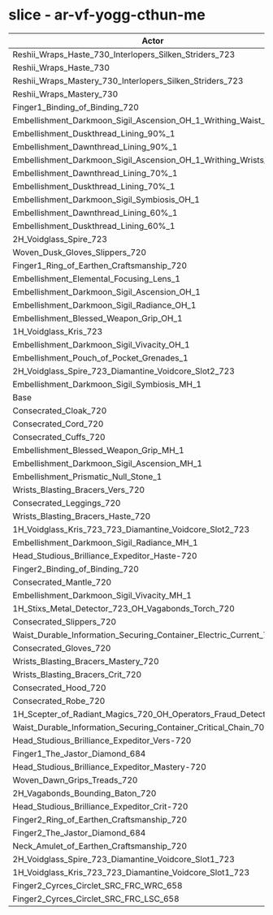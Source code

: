 # slice - ar-vf-yogg-cthun-me
| Actor | DPS | Increase |
|---|:---:|:---:|
|Reshii_Wraps_Haste_730_Interlopers_Silken_Striders_723|5041725|2.14%|
|Reshii_Wraps_Haste_730|5020013|1.70%|
|Reshii_Wraps_Mastery_730_Interlopers_Silken_Striders_723|5014372|1.58%|
|Reshii_Wraps_Mastery_730|5005802|1.41%|
|Finger1_Binding_of_Binding_720|4994462|1.18%|
|Embellishment_Darkmoon_Sigil_Ascension_OH_1_Writhing_Waist_1|4974749|0.78%|
|Embellishment_Duskthread_Lining_90%_1|4965005|0.58%|
|Embellishment_Dawnthread_Lining_90%_1|4964456|0.57%|
|Embellishment_Darkmoon_Sigil_Ascension_OH_1_Writhing_Wrists_1|4962560|0.53%|
|Embellishment_Dawnthread_Lining_70%_1|4957075|0.42%|
|Embellishment_Duskthread_Lining_70%_1|4956541|0.41%|
|Embellishment_Darkmoon_Sigil_Symbiosis_OH_1|4955858|0.40%|
|Embellishment_Dawnthread_Lining_60%_1|4955163|0.38%|
|Embellishment_Duskthread_Lining_60%_1|4955019|0.38%|
|2H_Voidglass_Spire_723|4954440|0.37%|
|Woven_Dusk_Gloves_Slippers_720|4950267|0.29%|
|Finger1_Ring_of_Earthen_Craftsmanship_720|4946984|0.22%|
|Embellishment_Elemental_Focusing_Lens_1|4946257|0.20%|
|Embellishment_Darkmoon_Sigil_Ascension_OH_1|4945236|0.18%|
|Embellishment_Darkmoon_Sigil_Radiance_OH_1|4943374|0.15%|
|Embellishment_Blessed_Weapon_Grip_OH_1|4942438|0.13%|
|1H_Voidglass_Kris_723|4942127|0.12%|
|Embellishment_Darkmoon_Sigil_Vivacity_OH_1|4940061|0.08%|
|Embellishment_Pouch_of_Pocket_Grenades_1|4939255|0.06%|
|2H_Voidglass_Spire_723_Diamantine_Voidcore_Slot2_723|4938036|0.04%|
|Embellishment_Darkmoon_Sigil_Symbiosis_MH_1|4937037|0.02%|
|Base|4936167|0.00%|
|Consecrated_Cloak_720|4933272|-0.06%|
|Consecrated_Cord_720|4933078|-0.06%|
|Consecrated_Cuffs_720|4930074|-0.12%|
|Embellishment_Blessed_Weapon_Grip_MH_1|4929527|-0.13%|
|Embellishment_Darkmoon_Sigil_Ascension_MH_1|4928898|-0.15%|
|Embellishment_Prismatic_Null_Stone_1|4928571|-0.15%|
|Wrists_Blasting_Bracers_Vers_720|4928174|-0.16%|
|Consecrated_Leggings_720|4925721|-0.21%|
|Wrists_Blasting_Bracers_Haste_720|4925633|-0.21%|
|1H_Voidglass_Kris_723_723_Diamantine_Voidcore_Slot2_723|4925264|-0.22%|
|Embellishment_Darkmoon_Sigil_Radiance_MH_1|4925033|-0.23%|
|Head_Studious_Brilliance_Expeditor_Haste-720|4923810|-0.25%|
|Finger2_Binding_of_Binding_720|4923373|-0.26%|
|Consecrated_Mantle_720|4923352|-0.26%|
|Embellishment_Darkmoon_Sigil_Vivacity_MH_1|4920356|-0.32%|
|1H_Stixs_Metal_Detector_723_OH_Vagabonds_Torch_720|4918961|-0.35%|
|Consecrated_Slippers_720|4917727|-0.37%|
|Waist_Durable_Information_Securing_Container_Electric_Current_701|4916901|-0.39%|
|Consecrated_Gloves_720|4916163|-0.41%|
|Wrists_Blasting_Bracers_Mastery_720|4915941|-0.41%|
|Wrists_Blasting_Bracers_Crit_720|4914193|-0.45%|
|Consecrated_Hood_720|4913773|-0.45%|
|Consecrated_Robe_720|4912297|-0.48%|
|1H_Scepter_of_Radiant_Magics_720_OH_Operators_Fraud_Detector_723|4910114|-0.53%|
|Waist_Durable_Information_Securing_Container_Critical_Chain_701|4906234|-0.61%|
|Head_Studious_Brilliance_Expeditor_Vers-720|4902778|-0.68%|
|Finger1_The_Jastor_Diamond_684|4901001|-0.71%|
|Head_Studious_Brilliance_Expeditor_Mastery-720|4900095|-0.73%|
|Woven_Dawn_Grips_Treads_720|4899864|-0.74%|
|2H_Vagabonds_Bounding_Baton_720|4898807|-0.76%|
|Head_Studious_Brilliance_Expeditor_Crit-720|4881020|-1.12%|
|Finger2_Ring_of_Earthen_Craftsmanship_720|4880043|-1.14%|
|Finger2_The_Jastor_Diamond_684|4869972|-1.34%|
|Neck_Amulet_of_Earthen_Craftsmanship_720|4869091|-1.36%|
|2H_Voidglass_Spire_723_Diamantine_Voidcore_Slot1_723|4857513|-1.59%|
|1H_Voidglass_Kris_723_723_Diamantine_Voidcore_Slot1_723|4839804|-1.95%|
|Finger2_Cyrces_Circlet_SRC_FRC_WRC_658|4823420|-2.28%|
|Finger2_Cyrces_Circlet_SRC_FRC_LSC_658|4783784|-3.09%|
